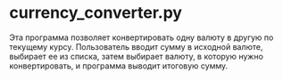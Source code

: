# currency_converter.py

Эта программа позволяет конвертировать одну валюту в другую по текущему курсу. Пользователь вводит сумму в исходной валюте, выбирает ее из списка, затем выбирает валюту, в которую нужно конвертировать, и программа выводит итоговую сумму.
